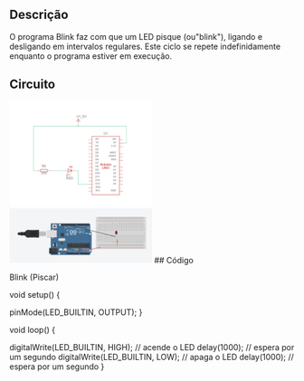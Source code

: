 ## Descrição

O programa Blink faz com que um LED pisque (ou"blink"), ligando e desligando em intervalos regulares. Este ciclo se repete indefinidamente enquanto o programa estiver em execução.

## Circuito
<img src="https://github.com/Epaminondaslage/Aluno_Fulano_de_Tal/blob/main/Exercicio_em_Sala_1/Circuito_pisca.jpg" alt="Circuito" width="50%">

<img src="https://github.com/Epaminondaslage/Aluno_Fulano_de_Tal/blob/main/Exercicio_em_Sala_1/Fig_pisca.jpg" alt="Circuito" width="50%">
## Código

Blink (Piscar) 

void setup() { 

pinMode(LED_BUILTIN, OUTPUT); 
} 

void loop() { 

digitalWrite(LED_BUILTIN, HIGH); // acende o LED 
delay(1000); // espera por um segundo 
digitalWrite(LED_BUILTIN, LOW); // apaga o LED
delay(1000); // espera por um segundo 
}











































































































































































































































































































































































































































































































































































































































































